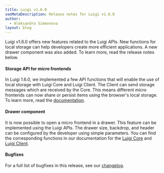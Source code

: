 ```yaml
---
title: Luigi v1.6.0
seoMetaDescription: Release notes for Luigi v1.6.0
author:
  - Aleksandra Simeonova
layout: blog
---
```


Luigi v1.6.0 offers new features related to the Luigi APIs. New functions for local storage can help developers create more efficient applications. A new drawer component was also added. To learn more, read the release notes below.
<!-- Excerpt -->

#### Storage API for micro frontends

In Luigi 1.6.0, we implemented a few API functions that will enable the use of local storage with Luigi Core and Luigi Client. The Client can send storage messages which are received by the Core. This means different micro frontends can now share or persist items using the browser's local storage. To learn more, read the [documentation](https://docs.luigi-project.io/docs/luigi-client-api/?section=storagemanager).

#### Drawer component

It is now possible to open a micro frontend in a drawer. This feature can be implemented using the Luigi APIs. The drawer size, backdrop, and header can be configured by the developer using simple parameters. You can find the corresponding functions in our documentation for the [Luigi Core](https://docs.luigi-project.io/docs/luigi-core-api/?section=openasdrawer) and [Luigi Client](https://docs.luigi-project.io/docs/luigi-client-api/?section=openasdrawer).

#### Bugfixes

For a full list of bugfixes in this release, see our [changelog](https://github.com/luigi-project/luigi/blob/main/CHANGELOG.md).